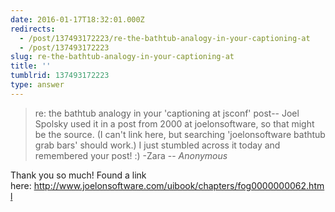 ```yaml
---
date: 2016-01-17T18:32:01.000Z
redirects:
  - /post/137493172223/re-the-bathtub-analogy-in-your-captioning-at
  - /post/137493172223
slug: re-the-bathtub-analogy-in-your-captioning-at
title: ''
tumblrid: 137493172223
type: answer
---
```

> re: the bathtub analogy in your 'captioning at jsconf' post-- Joel Spolsky used it in a post from 2000 at joelonsoftware, so that might be the source. (I can't link here, but searching 'joelonsoftware bathtub grab bars' should work.) I just stumbled across it today and remembered your post! :) -Zara
-- _Anonymous_

<p>Thank you so much! Found a link here: <a href="http://www.joelonsoftware.com/uibook/chapters/fog0000000062.html">http://www.joelonsoftware.com/uibook/chapters/fog0000000062.html</a></p>

